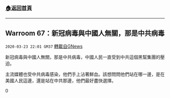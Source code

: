 ###  [:house:返回首頁](https://github.com/ourhimalayas/txt)
---

## Warroom 67：新冠病毒與中國人無關，那是中共病毒
`2020-03-23 22:01 GM37` [轉載自GNews](https://gnews.org/zh-hant/149977/)

新冠病毒與中國人無關，那是中共病毒，中國人民一直受到中共這個黑幫集團的壓迫。

主流媒體也受中共病毒感染，他們手上沾著鮮血。該想問問他們站在哪一邊，是在美國人民這邊，還是站在中共那邊，他們最好盡快選擇。

0
